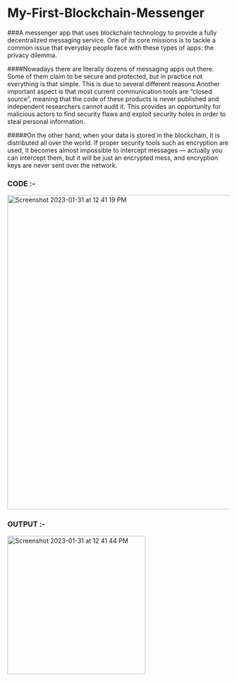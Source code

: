 # My-First-Blockchain-Messenger

###A messenger app that uses blockchain technology to provide a fully decentralized messaging service. One of its core missions is to tackle a common issue that everyday people face with these types of apps: the privacy dilemma.

####Nowadays there are literally dozens of messaging apps out there. Some of them claim to be secure and protected, but in practice not everything is that simple. This is due to several different reasons.Another important aspect is that most current communication tools are “closed source”, meaning that the code of these products is never published and independent researchers cannot audit it. This provides an opportunity for malicious actors to find security flaws and exploit security holes in order to steal personal information.

#####On the other hand, when your data is stored in the blockchain, it is distributed all over the world. If proper security tools such as encryption are used, it becomes almost impossible to intercept messages — actually you can intercept them, but it will be just an encrypted mess, and encryption keys are never sent over the network.
### CODE :- 
<img width="711" alt="Screenshot 2023-01-31 at 12 41 19 PM" src="https://user-images.githubusercontent.com/99706585/215691171-c42623b4-4bcb-45f9-9e72-039bbddd059a.png">

### OUTPUT :-
<img width="313" alt="Screenshot 2023-01-31 at 12 41 44 PM" src="https://user-images.githubusercontent.com/99706585/215691246-ce2d8969-13fe-45d7-882b-ad32a41a36f7.png">
